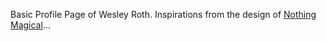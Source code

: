 Basic Profile Page of Wesley Roth. Inspirations from the design of [Nothing Magical](http://nothingmagical.com/)...